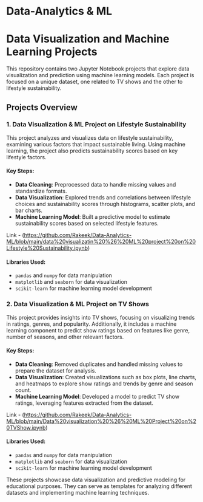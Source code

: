 # Data-Analytics & ML

# Data Visualization and Machine Learning Projects

This repository contains two Jupyter Notebook projects that explore data visualization and prediction using machine learning models. Each project is focused on a unique dataset, one related to TV shows and the other to lifestyle sustainability. 

## Projects Overview

### 1. Data Visualization & ML Project on Lifestyle Sustainability

This project analyzes and visualizes data on lifestyle sustainability, examining various factors that impact sustainable living. Using machine learning, the project also predicts sustainability scores based on key lifestyle factors.

#### Key Steps:
- **Data Cleaning**: Preprocessed data to handle missing values and standardize formats.
- **Data Visualization**: Explored trends and correlations between lifestyle choices and sustainability scores through histograms, scatter plots, and bar charts.
- **Machine Learning Model**: Built a predictive model to estimate sustainability scores based on selected lifestyle features.

Link - (https://github.com/Rakeek/Data-Analytics-ML/blob/main/data%20visualizatin%20%26%20ML%20project%20on%20Lifestyle%20Sustainability.ipynb)

#### Libraries Used:
- `pandas` and `numpy` for data manipulation
- `matplotlib` and `seaborn` for data visualization
- `scikit-learn` for machine learning model development

### 2. Data Visualization & ML Project on TV Shows

This project provides insights into TV shows, focusing on visualizing trends in ratings, genres, and popularity. Additionally, it includes a machine learning component to predict show ratings based on features like genre, number of seasons, and other relevant factors.

#### Key Steps:
- **Data Cleaning**: Removed duplicates and handled missing values to prepare the dataset for analysis.
- **Data Visualization**: Created visualizations such as box plots, line charts, and heatmaps to explore show ratings and trends by genre and season count.
- **Machine Learning Model**: Developed a model to predict TV show ratings, leveraging features extracted from the dataset.

Link - (https://github.com/Rakeek/Data-Analytics-ML/blob/main/Data%20visualization%20%26%20ML%20Project%20on%20TVShow.ipynb)

#### Libraries Used:
- `pandas` and `numpy` for data manipulation
- `matplotlib` and `seaborn` for data visualization
- `scikit-learn` for machine learning model development

These projects showcase data visualization and predictive modeling for educational purposes. They can serve as templates for analyzing different datasets and implementing machine learning techniques.
